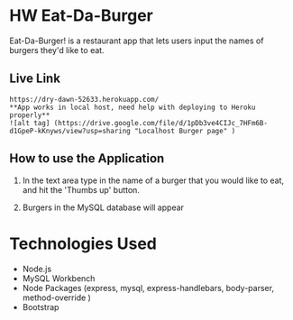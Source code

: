 # HW  Eat-Da-Burger
Eat-Da-Burger! is a restaurant app that lets users input the names of burgers they'd like to eat.

## Live Link 
	https://dry-dawn-52633.herokuapp.com/
    **App works in local host, need help with deploying to Heroku properly**
    ![alt tag] (https://drive.google.com/file/d/1pDb3ve4CIJc_7HFm6B-d1GpeP-kKnyws/view?usp=sharing "Localhost Burger page" )

## How to use the Application

1. In the text area type in the name of a burger that you would like to eat, and hit the 'Thumbs up' button. 

2. Burgers in the MySQL database will appear


# Technologies Used 

- Node.js
- MySQL Workbench 
- Node Packages (express, mysql, express-handlebars, body-parser, method-override )
- Bootstrap